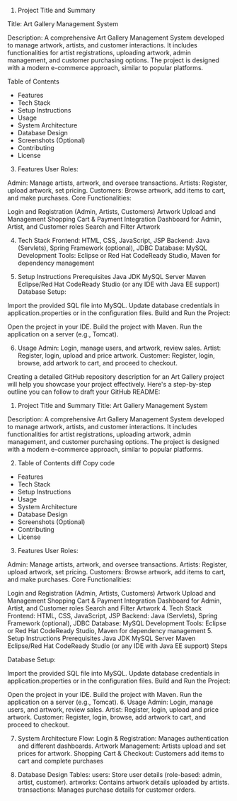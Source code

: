 1. Project Title and Summary
   
Title: Art Gallery Management System

Description:
A comprehensive Art Gallery Management System developed to manage artwork, artists, and customer interactions.
It includes functionalities for artist registrations, uploading artwork, admin management, and customer purchasing options.
The project is designed with a modern e-commerce approach, similar to popular platforms.

Table of Contents
- Features
- Tech Stack
- Setup Instructions
- Usage
- System Architecture
- Database Design
- Screenshots (Optional)
- Contributing
- License

3. Features
User Roles:

Admin: Manage artists, artwork, and oversee transactions.
Artists: Register, upload artwork, set pricing.
Customers: Browse artwork, add items to cart, and make purchases.
Core Functionalities:

Login and Registration (Admin, Artists, Customers)
Artwork Upload and Management
Shopping Cart & Payment Integration
Dashboard for Admin, Artist, and Customer roles
Search and Filter Artwork

4. Tech Stack
Frontend: HTML, CSS, JavaScript, JSP
Backend: Java (Servlets), Spring Framework (optional), JDBC
Database: MySQL
Development Tools: Eclipse or Red Hat CodeReady Studio, Maven for dependency management

5. Setup Instructions
Prerequisites
Java JDK
MySQL Server
Maven
Eclipse/Red Hat CodeReady Studio (or any IDE with Java EE support)
Database Setup:

Import the provided SQL file into MySQL.
Update database credentials in application.properties or in the configuration files.
Build and Run the Project:

Open the project in your IDE.
Build the project with Maven.
Run the application on a server (e.g., Tomcat).

6. Usage
Admin: Login, manage users, and artwork, review sales.
Artist: Register, login, upload and price artwork.
Customer: Register, login, browse, add artwork to cart, and proceed to checkout.


Creating a detailed GitHub repository description for an Art Gallery project will help you showcase your project effectively. Here's a step-by-step outline you can follow to draft your GitHub README:

1. Project Title and Summary
Title: Art Gallery Management System

Description:
A comprehensive Art Gallery Management System developed to manage artwork, artists, and customer interactions. It includes functionalities for artist registrations, uploading artwork, admin management, and customer purchasing options. The project is designed with a modern e-commerce approach, similar to popular platforms.

2. Table of Contents
diff
Copy code
- Features
- Tech Stack
- Setup Instructions
- Usage
- System Architecture
- Database Design
- Screenshots (Optional)
- Contributing
- License
3. Features
User Roles:

Admin: Manage artists, artwork, and oversee transactions.
Artists: Register, upload artwork, set pricing.
Customers: Browse artwork, add items to cart, and make purchases.
Core Functionalities:

Login and Registration (Admin, Artists, Customers)
Artwork Upload and Management
Shopping Cart & Payment Integration
Dashboard for Admin, Artist, and Customer roles
Search and Filter Artwork
4. Tech Stack
Frontend: HTML, CSS, JavaScript, JSP
Backend: Java (Servlets), Spring Framework (optional), JDBC
Database: MySQL
Development Tools: Eclipse or Red Hat CodeReady Studio, Maven for dependency management
5. Setup Instructions
Prerequisites
Java JDK
MySQL Server
Maven
Eclipse/Red Hat CodeReady Studio (or any IDE with Java EE support)
Steps

Database Setup:

Import the provided SQL file into MySQL.
Update database credentials in application.properties or in the configuration files.
Build and Run the Project:

Open the project in your IDE.
Build the project with Maven.
Run the application on a server (e.g., Tomcat).
6. Usage
Admin: Login, manage users, and artwork, review sales.
Artist: Register, login, upload and price artwork.
Customer: Register, login, browse, add artwork to cart, and proceed to checkout.


7. System Architecture
Flow:
Login & Registration: Manages authentication and different dashboards.
Artwork Management: Artists upload and set prices for artwork.
Shopping Cart & Checkout: Customers add items to cart and complete purchases

8. Database Design
Tables:
users: Store user details (role-based: admin, artist, customer).
artworks: Contains artwork details uploaded by artists.
transactions: Manages purchase details for customer orders.
